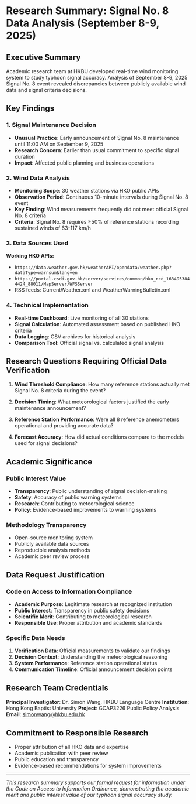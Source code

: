 # Research Summary: Signal No. 8 Data Analysis (September 8-9, 2025)

## Executive Summary
Academic research team at HKBU developed real-time wind monitoring system to study typhoon signal accuracy. Analysis of September 8-9, 2025 Signal No. 8 event revealed discrepancies between publicly available wind data and signal criteria decisions.

## Key Findings

### 1. Signal Maintenance Decision
- **Unusual Practice**: Early announcement of Signal No. 8 maintenance until 11:00 AM on September 9, 2025
- **Research Concern**: Earlier than usual commitment to specific signal duration
- **Impact**: Affected public planning and business operations

### 2. Wind Data Analysis
- **Monitoring Scope**: 30 weather stations via HKO public APIs
- **Observation Period**: Continuous 10-minute intervals during Signal No. 8 event
- **Key Finding**: Wind measurements frequently did not meet official Signal No. 8 criteria
- **Criteria**: Signal No. 8 requires ≥50% of reference stations recording sustained winds of 63-117 km/h

### 3. Data Sources Used
**Working HKO APIs:**
- `https://data.weather.gov.hk/weatherAPI/opendata/weather.php?dataType=warnsum&lang=en`
- `https://portal.csdi.gov.hk/server/services/common/hko_rcd_1634953844424_88011/MapServer/WFSServer`
- RSS feeds: CurrentWeather.xml and WeatherWarningBulletin.xml

### 4. Technical Implementation
- **Real-time Dashboard**: Live monitoring of all 30 stations
- **Signal Calculation**: Automated assessment based on published HKO criteria
- **Data Logging**: CSV archives for historical analysis
- **Comparison Tool**: Official signal vs. calculated signal analysis

## Research Questions Requiring Official Data Verification

1. **Wind Threshold Compliance**: How many reference stations actually met Signal No. 8 criteria during the event?

2. **Decision Timing**: What meteorological factors justified the early maintenance announcement?

3. **Reference Station Performance**: Were all 8 reference anemometers operational and providing accurate data?

4. **Forecast Accuracy**: How did actual conditions compare to the models used for signal decisions?

## Academic Significance

### Public Interest Value
- **Transparency**: Public understanding of signal decision-making
- **Safety**: Accuracy of public warning systems
- **Research**: Contributing to meteorological science
- **Policy**: Evidence-based improvements to warning systems

### Methodology Transparency
- Open-source monitoring system
- Publicly available data sources
- Reproducible analysis methods
- Academic peer review process

## Data Request Justification

### Code on Access to Information Compliance
- **Academic Purpose**: Legitimate research at recognized institution
- **Public Interest**: Transparency in public safety decisions
- **Scientific Merit**: Contributing to meteorological research
- **Responsible Use**: Proper attribution and academic standards

### Specific Data Needs
1. **Verification Data**: Official measurements to validate our findings
2. **Decision Context**: Understanding the meteorological reasoning
3. **System Performance**: Reference station operational status
4. **Communication Timeline**: Official announcement decision points

## Research Team Credentials

**Principal Investigator**: Dr. Simon Wang, HKBU Language Centre
**Institution**: Hong Kong Baptist University
**Project**: GCAP3226 Public Policy Analysis
**Email**: simonwang@hkbu.edu.hk

## Commitment to Responsible Research

- Proper attribution of all HKO data and expertise
- Academic publication with peer review
- Public education and transparency
- Evidence-based recommendations for system improvements

---

*This research summary supports our formal request for information under the Code on Access to Information Ordinance, demonstrating the academic merit and public interest value of our typhoon signal accuracy study.*